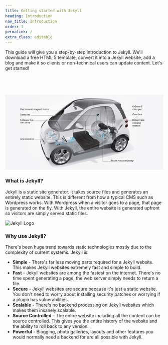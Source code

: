 ```yaml
---
title: Getting started with Jekyll
heading: Introduction
nav_title: Introduction
order: 1
permalink: /
extra_class: editable
---
```


<div class="{{ page.extra_class }}">


This guide will give you a step-by-step introduction to Jekyll. We'll download a free HTML 5 template, convert it into a Jekyll website, add a blog and make it so clients or non-technical users can update content. Let's get started!

&nbsp;

&nbsp;

![](/uploads/versions/img_0095---x----800-377x---.jpg)

### What is Jekyll?

Jekyll is a static site generator. It takes source files and generates an entirely static website. This is different from how a typical CMS such as Wordpress works. With Wordpress when a visitor goes to a page, that page is generated on the fly. With Jekyll, the entire website is generated upfront so visitors are simply served static files.

![Jekyll Logo](/img/logo-2x.png)

### Why use Jekyll?

There's been huge trend towards static technologies mostly due to the complexity of current systems. Jekyll is:

* **Simple** - There's far less moving parts required for a Jekyll website. This makes Jekyll websites extremely fast and simple to build.
* **Fast** - Jekyll websites are among the fastest on the internet. There's no time spent generating a page, the web server simply needs to return a file.
* **Secure** - Jekyll websites are secure because it's just a static website. You don't need to worry about installing security patches or worrying if a plugin has vulnerabilities.
* **Scalable** - There's no backend processing on Jekyll websites which makes them insanely scalable.
* **Source Controlled** - The entire website including all the content can be source controlled. This gives you the entire history of the website and the ability to roll back to any version.
* **Powerful** - Blogging, photo galleries, layouts and other features you would normally need a backend for are all possible with Jekyll.

</div>